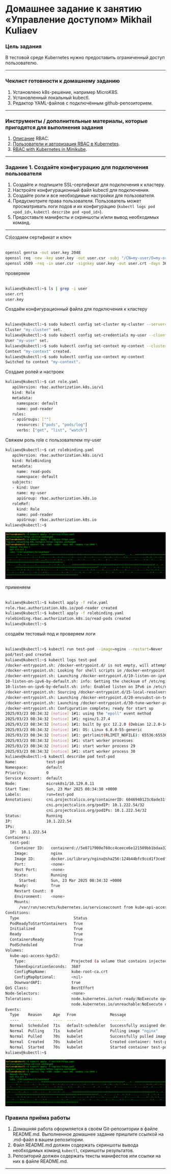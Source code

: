 # Домашнее задание к занятию «Управление доступом»   Mikhail Kuliaev

### Цель задания

В тестовой среде Kubernetes нужно предоставить ограниченный доступ пользователю.

------

### Чеклист готовности к домашнему заданию

1. Установлено k8s-решение, например MicroK8S.
2. Установленный локальный kubectl.
3. Редактор YAML-файлов с подключённым github-репозиторием.

------

### Инструменты / дополнительные материалы, которые пригодятся для выполнения задания

1. [Описание](https://kubernetes.io/docs/reference/access-authn-authz/rbac/) RBAC.
2. [Пользователи и авторизация RBAC в Kubernetes](https://habr.com/ru/company/flant/blog/470503/).
3. [RBAC with Kubernetes in Minikube](https://medium.com/@HoussemDellai/rbac-with-kubernetes-in-minikube-4deed658ea7b).

------

### Задание 1. Создайте конфигурацию для подключения пользователя

1. Создайте и подпишите SSL-сертификат для подключения к кластеру.
2. Настройте конфигурационный файл kubectl для подключения.
3. Создайте роли и все необходимые настройки для пользователя.
4. Предусмотрите права пользователя. Пользователь может просматривать логи подов и их конфигурацию (`kubectl logs pod <pod_id>`, `kubectl describe pod <pod_id>`).
5. Предоставьте манифесты и скриншоты и/или вывод необходимых команд.

------

Сз\оздаем сертификат и ключ

```Bash

openssl genrsa -out user.key 2048
openssl req -new -key user.key -out user.csr -subj "/CN=my-user/O=my-organization"
openssl x509 -req -in user.csr -signkey user.key -out user.crt -days 365
```
проверяем


```Bash

kuliaev@kubectl:~$ ls | grep -i user
user.crt
user.key

```

Создаём конфигурационный файла для подключения к кластеру

```Bash

kuliaev@kubectl:~$ sudo kubectl config set-cluster my-cluster --server=https://10.129.0.11:16443 --certificate-authority=/var/snap/microk8s/current/certs/ca.crt
Cluster "my-cluster" set.
kuliaev@kubectl:~$ sudo kubectl config set-credentials my-user --client-certificate=user.crt --client-key=user.key
User "my-user" set.
kuliaev@kubectl:~$ sudo kubectl config set-context my-context --cluster=my-cluster --user=my-user
Context "my-context" created.
kuliaev@kubectl:~$ sudo kubectl config use-context my-context
Switched to context "my-context".

```

Создаие ролей и настроек
```Bash
kuliaev@kubectl:~$ cat role.yaml
   apiVersion: rbac.authorization.k8s.io/v1
   kind: Role
   metadata:
     namespace: default
     name: pod-reader
   rules:
   - apiGroups: [""]
     resources: ["pods", "pods/log"]
     verbs: ["get", "list", "watch"]
```

Свяжем роль role с пользователем my-user

```Bash   
kuliaev@kubectl:~$ cat rolebinding.yaml
   apiVersion: rbac.authorization.k8s.io/v1
   kind: RoleBinding
   metadata:
     name: read-pods
     namespace: default
   subjects:
   - kind: User
     name: my-user
     apiGroup: rbac.authorization.k8s.io
   roleRef:
     kind: Role
     name: pod-reader
     apiGroup: rbac.authorization.k8s.io
kuliaev@kubectl:~$
```
  ![11-04-01](https://github.com/mkuliaev/kuber-homeworks/blob/main/2.3/png/2.3-2.1.png)

применяем 

```Bash

kuliaev@kubectl:~$ kubectl apply -f role.yaml
role.rbac.authorization.k8s.io/pod-reader created
kuliaev@kubectl:~$ kubectl apply -f rolebinding.yaml
rolebinding.rbac.authorization.k8s.io/read-pods created
kuliaev@kubectl:~$

```
создаём тестовый под и проверяем логи

```Bash

kuliaev@kubectl:~$ kubectl run test-pod --image=nginx --restart=Never
pod/test-pod created
kuliaev@kubectl:~$ kubectl logs test-pod
/docker-entrypoint.sh: /docker-entrypoint.d/ is not empty, will attempt to perform configuration
/docker-entrypoint.sh: Looking for shell scripts in /docker-entrypoint.d/
/docker-entrypoint.sh: Launching /docker-entrypoint.d/10-listen-on-ipv6-by-default.sh
10-listen-on-ipv6-by-default.sh: info: Getting the checksum of /etc/nginx/conf.d/default.conf
10-listen-on-ipv6-by-default.sh: info: Enabled listen on IPv6 in /etc/nginx/conf.d/default.conf
/docker-entrypoint.sh: Sourcing /docker-entrypoint.d/15-local-resolvers.envsh
/docker-entrypoint.sh: Launching /docker-entrypoint.d/20-envsubst-on-templates.sh
/docker-entrypoint.sh: Launching /docker-entrypoint.d/30-tune-worker-processes.sh
/docker-entrypoint.sh: Configuration complete; ready for start up
2025/03/23 08:34:32 [notice] 1#1: using the "epoll" event method
2025/03/23 08:34:32 [notice] 1#1: nginx/1.27.4
2025/03/23 08:34:32 [notice] 1#1: built by gcc 12.2.0 (Debian 12.2.0-14) 
2025/03/23 08:34:32 [notice] 1#1: OS: Linux 6.8.0-55-generic
2025/03/23 08:34:32 [notice] 1#1: getrlimit(RLIMIT_NOFILE): 65536:65536
2025/03/23 08:34:32 [notice] 1#1: start worker processes
2025/03/23 08:34:32 [notice] 1#1: start worker process 29
2025/03/23 08:34:32 [notice] 1#1: start worker process 30
kuliaev@kubectl:~$ kubectl describe pod test-pod
Name:             test-pod
Namespace:        default
Priority:         0
Service Account:  default
Node:             microk8s1/10.129.0.11
Start Time:       Sun, 23 Mar 2025 08:34:30 +0000
Labels:           run=test-pod
Annotations:      cni.projectcalico.org/containerID: 6046940123c0ade31fb50891de980a66da82c720e6653f69b6a93761cb7d01d6
                  cni.projectcalico.org/podIP: 10.1.222.54/32
                  cni.projectcalico.org/podIPs: 10.1.222.54/32
Status:           Running
IP:               10.1.222.54
IPs:
  IP:  10.1.222.54
Containers:
  test-pod:
    Container ID:   containerd://5e0717900e760cc4ceece6e121509bb1bdaa323a3c95db4da17ae4cfe0c6af50
    Image:          nginx
    Image ID:       docker.io/library/nginx@sha256:124b44bfc9ccd1f3cedf4b592d4d1e8bddb78b51ec2ed5056c52d3692baebc19
    Port:           <none>
    Host Port:      <none>
    State:          Running
      Started:      Sun, 23 Mar 2025 08:34:32 +0000
    Ready:          True
    Restart Count:  0
    Environment:    <none>
    Mounts:
      /var/run/secrets/kubernetes.io/serviceaccount from kube-api-access-kgv52 (ro)
Conditions:
  Type                        Status
  PodReadyToStartContainers   True 
  Initialized                 True 
  Ready                       True 
  ContainersReady             True 
  PodScheduled                True 
Volumes:
  kube-api-access-kgv52:
    Type:                    Projected (a volume that contains injected data from multiple sources)
    TokenExpirationSeconds:  3607
    ConfigMapName:           kube-root-ca.crt
    ConfigMapOptional:       <nil>
    DownwardAPI:             true
QoS Class:                   BestEffort
Node-Selectors:              <none>
Tolerations:                 node.kubernetes.io/not-ready:NoExecute op=Exists for 300s
                             node.kubernetes.io/unreachable:NoExecute op=Exists for 300s
Events:
  Type    Reason     Age   From               Message
  ----    ------     ----  ----               -------
  Normal  Scheduled  71s   default-scheduler  Successfully assigned default/test-pod to microk8s1
  Normal  Pulling    71s   kubelet            Pulling image "nginx"
  Normal  Pulled     70s   kubelet            Successfully pulled image "nginx" in 959ms (959ms including waiting). Image size: 72180980 bytes.
  Normal  Created    70s   kubelet            Created container: test-pod
  Normal  Started    70s   kubelet            Started container test-pod
kuliaev@kubectl:~$

```



   ![11-04-01](https://github.com/mkuliaev/kuber-homeworks/blob/main/2.3/png/2.3-2.1.png)



### Правила приёма работы

1. Домашняя работа оформляется в своём Git-репозитории в файле README.md. Выполненное домашнее задание пришлите ссылкой на .md-файл в вашем репозитории.
2. Файл README.md должен содержать скриншоты вывода необходимых команд `kubectl`, скриншоты результатов.
3. Репозиторий должен содержать тексты манифестов или ссылки на них в файле README.md.

------

